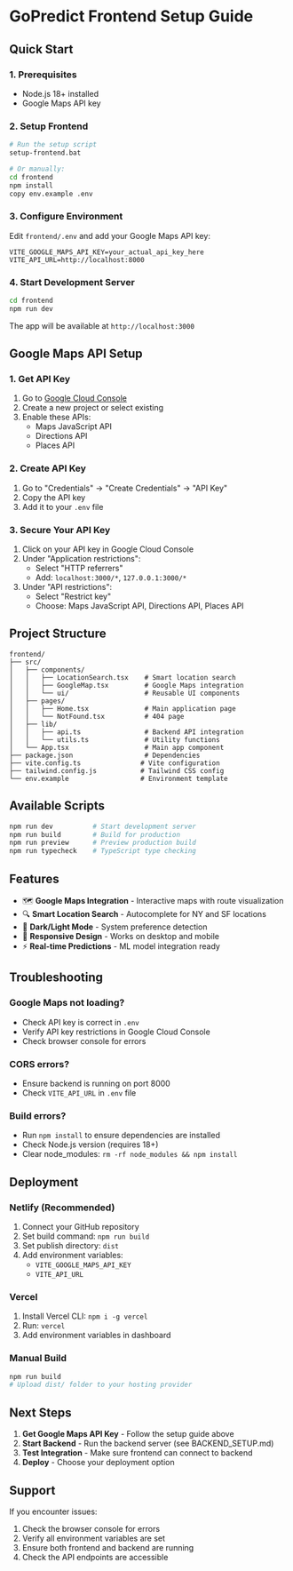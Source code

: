 # GoPredict Frontend Setup Guide

## Quick Start

### 1. Prerequisites

- Node.js 18+ installed
- Google Maps API key

### 2. Setup Frontend

```bash
# Run the setup script
setup-frontend.bat

# Or manually:
cd frontend
npm install
copy env.example .env
```

### 3. Configure Environment

Edit `frontend/.env` and add your Google Maps API key:

```env
VITE_GOOGLE_MAPS_API_KEY=your_actual_api_key_here
VITE_API_URL=http://localhost:8000
```

### 4. Start Development Server

```bash
cd frontend
npm run dev
```

The app will be available at `http://localhost:3000`

## Google Maps API Setup

### 1. Get API Key

1. Go to [Google Cloud Console](https://console.cloud.google.com/)
2. Create a new project or select existing
3. Enable these APIs:
   - Maps JavaScript API
   - Directions API
   - Places API

### 2. Create API Key

1. Go to "Credentials" → "Create Credentials" → "API Key"
2. Copy the API key
3. Add it to your `.env` file

### 3. Secure Your API Key

1. Click on your API key in Google Cloud Console
2. Under "Application restrictions":
   - Select "HTTP referrers"
   - Add: `localhost:3000/*`, `127.0.0.1:3000/*`
3. Under "API restrictions":
   - Select "Restrict key"
   - Choose: Maps JavaScript API, Directions API, Places API

## Project Structure

```
frontend/
├── src/
│   ├── components/
│   │   ├── LocationSearch.tsx    # Smart location search
│   │   ├── GoogleMap.tsx         # Google Maps integration
│   │   └── ui/                   # Reusable UI components
│   ├── pages/
│   │   ├── Home.tsx              # Main application page
│   │   └── NotFound.tsx          # 404 page
│   ├── lib/
│   │   ├── api.ts                # Backend API integration
│   │   └── utils.ts              # Utility functions
│   └── App.tsx                   # Main app component
├── package.json                  # Dependencies
├── vite.config.ts               # Vite configuration
├── tailwind.config.js           # Tailwind CSS config
└── env.example                  # Environment template
```

## Available Scripts

```bash
npm run dev          # Start development server
npm run build        # Build for production
npm run preview      # Preview production build
npm run typecheck    # TypeScript type checking
```

## Features

- 🗺️ **Google Maps Integration** - Interactive maps with route visualization
- 🔍 **Smart Location Search** - Autocomplete for NY and SF locations
- 🌙 **Dark/Light Mode** - System preference detection
- 📱 **Responsive Design** - Works on desktop and mobile
- ⚡ **Real-time Predictions** - ML model integration ready

## Troubleshooting

### Google Maps not loading?

- Check API key is correct in `.env`
- Verify API key restrictions in Google Cloud Console
- Check browser console for errors

### CORS errors?

- Ensure backend is running on port 8000
- Check `VITE_API_URL` in `.env` file

### Build errors?

- Run `npm install` to ensure dependencies are installed
- Check Node.js version (requires 18+)
- Clear node_modules: `rm -rf node_modules && npm install`

## Deployment

### Netlify (Recommended)

1. Connect your GitHub repository
2. Set build command: `npm run build`
3. Set publish directory: `dist`
4. Add environment variables:
   - `VITE_GOOGLE_MAPS_API_KEY`
   - `VITE_API_URL`

### Vercel

1. Install Vercel CLI: `npm i -g vercel`
2. Run: `vercel`
3. Add environment variables in dashboard

### Manual Build

```bash
npm run build
# Upload dist/ folder to your hosting provider
```

## Next Steps

1. **Get Google Maps API Key** - Follow the setup guide above
2. **Start Backend** - Run the backend server (see BACKEND_SETUP.md)
3. **Test Integration** - Make sure frontend can connect to backend
4. **Deploy** - Choose your deployment option

## Support

If you encounter issues:

1. Check the browser console for errors
2. Verify all environment variables are set
3. Ensure both frontend and backend are running
4. Check the API endpoints are accessible
